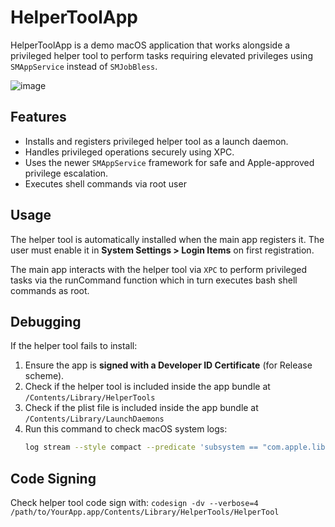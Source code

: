 # HelperToolApp

HelperToolApp is a demo macOS application that works alongside a privileged helper tool to perform tasks requiring elevated privileges using `SMAppService` instead of `SMJobBless`.

![image](https://github.com/user-attachments/assets/1cff250f-447e-432a-afab-46d41291ca35)

## Features
- Installs and registers privileged helper tool as a launch daemon.
- Handles privileged operations securely using XPC.
- Uses the newer `SMAppService` framework for safe and Apple-approved privilege escalation.
- Executes shell commands via root user

## Usage
The helper tool is automatically installed when the main app registers it. The user must enable it in **System Settings > Login Items** on first registration.

The main app interacts with the helper tool via `XPC` to perform privileged tasks via the runCommand function which in turn executes bash shell commands as root.

## Debugging
If the helper tool fails to install:
1. Ensure the app is **signed with a Developer ID Certificate** (for Release scheme).
2. Check if the helper tool is included inside the app bundle at `/Contents/Library/HelperTools`
3. Check if the plist file is included inside the app bundle at `/Contents/Library/LaunchDaemons`
4. Run this command to check macOS system logs:
   ```sh
   log stream --style compact --predicate 'subsystem == "com.apple.libxpc.SMAppService"'
   ```

## Code Signing
Check helper tool code sign with:
`codesign -dv --verbose=4 /path/to/YourApp.app/Contents/Library/HelperTools/HelperTool`  

